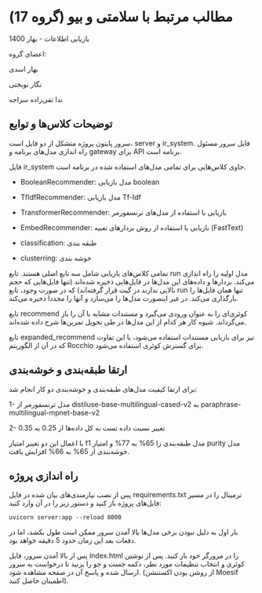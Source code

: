 # مطالب مرتبط با سلامتی و بیو (گروه 17)

بازیابی اطلاعات - بهار 1400

اعضای گروه:

بهار اسدی

نگار نوبختی

ندا تقی‌زاده سراجه

## توضیحات کلاس‌ها و توابع

سرور پایتون پروژه متشکل از دو فایل است، server و ir_system. فایل سرور مسئول راه اندازی مدل‌های برنامه و gateway برای API برنامه است.

فایل ir_system حاوی کلاس‌هایی برای تمامی مدل‌های استفاده شده در برنامه است.

- BooleanRecommender: مدل بازیابی boolean
- TfIdfRecommender: مدل بازیابی Tf-Idf
- TransformerRecommender: بازیابی با استفاده از مدل‌های ترنسفورمر
- EmbedRecommender: بازیابی با استفاده از روش‌ بردار‌های تعبیه (FastText)

- classification: طبقه بندی
- clusterring: خوشه بندی

تمامی کلاس‌های بازیابی شامل سه تابع اصلی هستند. تابع run مدل اولیه را راه اندازی می‌کند. بردارها و داده‌های این مدل‌ها در فایل‌هایی ذخیره شده‌اند (تنها فایل‌هایی که حجم بالایی ندارند در گیت قرار گرفته‌اند) که در صورت وجود، تابع run تنها همان فایل‌ها را بارگذاری می‌کند. در غیر اینصورت مدل‌ها را می‌سازد و آنها را مجددا ذخیره می‌کند.

تابع recommend کوئری‌ای را به عنوان ورودی می‌گیرد و مستندات مشابه با آن را باز می‌گرداند. شیوه کار هر کدام از این مدل‌ها در طی تحویل تمرین‌ها شرح داده شده‌اند.

تابع expanded_recommend نیز برای بازیابی مستندات استفاده می‌شود، با این تفاوت که در آن از الگوریتم Rocchio برای گسترش کوئری استفاده می‌شود.

## ارتقا طبقه‌بندی و خوشه‌بندی

برای ارتقا کیفیت مدل‌های طبقه‌بندی و خوشه‌بندی دو کار انجام شد:

1- مدل ترنسفورمر از distiluse-base-multilingual-cased-v2 به paraphrase-multilingual-mpnet-base-v2

2- تغییر نسبت داده تست به کل داده‌ها از 0.25 به 0.35

با اعمال این دو تغییر امتیاز f1 مدل طبقه‌بندی زا 65% به 77% و امتیاز purity مدل خوشه‌بندی از 65% به 66% افزایش یافت.

## راه اندازی پروژه

پس از نصب نیازمندی‌های بیان شده در فایل requirements.txt ترمینال را در مسیر فایل‌های پروژه باز کنید و دستور زیر را در آن وارد کنید:

    uvicorn server:app --reload 8000

بار اول به دلیل نبودن برخی مدل‌ها بالا آمدن سرور ممکن است طول بکشد، اما در دفعات بعد این زمان حدود 5 دقیقه خواهد بود.

پس از بالا آمدن سرور، فایل index.html را در مرورگر خود باز کنید. پس از نوشتن کوئری و انتخاب تنظیمات مورد نظر، دکمه جست و جو را بزنید تا درخواست به سرور ارسال شده و پاسخ آن در صفحه مشاهده شود. (از روشن بودن اکستنشن Moesif اطمینان حاصل کنید).
